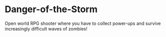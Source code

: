 # Danger-of-the-Storm
Open world RPG shooter where you have to collect power-ups and survive increasingly difficult waves of zombies!
